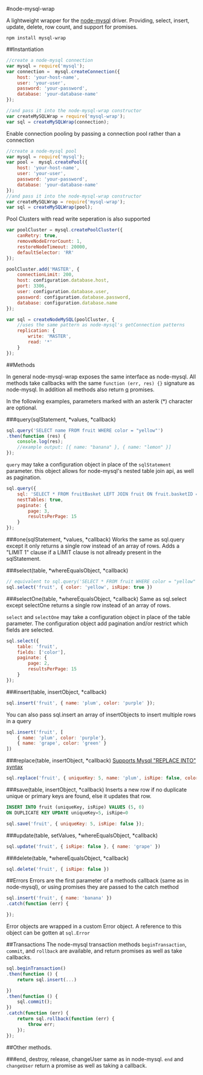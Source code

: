 #node-mysql-wrap

A lightweight wrapper for the [node-mysql](https://github.com/felixge/node-mysql)
driver.  Providing, select, insert, update, delete, row count, and support
for promises.

`npm install mysql-wrap`

##Instantiation
```javascript
//create a node-mysql connection
var mysql = require('mysql');
var connection =  mysql.createConnection({
    host: 'your-host-name',
    user: 'your-user',
    password: 'your-password',
    database: 'your-database-name'
});

//and pass it into the node-mysql-wrap constructor
var createMySQLWrap = require('mysql-wrap');
var sql = createMySQLWrap(connection);
```

Enable connection pooling by passing a connection pool rather than
a connection
```javascript
//create a node-mysql pool
var mysql = require('mysql');
var pool =  mysql.createPool({
    host: 'your-host-name',
    user: 'your-user',
    password: 'your-password',
    database: 'your-database-name'
});
//and pass it into the node-mysql-wrap constructor
var createMySQLWrap = require('mysql-wrap');
var sql = createMySQLWrap(pool);
```

Pool Clusters with read write seperation is also supported
```javascript
var poolCluster = mysql.createPoolCluster({
    canRetry: true,
    removeNodeErrorCount: 1,
    restoreNodeTimeout: 20000,
    defaultSelector: 'RR'
});

poolCluster.add('MASTER', {
    connectionLimit: 200,
    host: configuration.database.host,
    port: 3306,
    user: configuration.database.user,
    password: configuration.database.password,
    database: configuration.database.name
});

var sql = createNodeMySQL(poolCluster, {
    //uses the same pattern as node-mysql's getConnection patterns
    replication: {
        write: 'MASTER',
        read: '*'
    }
});
```


##Methods

In general node-mysql-wrap exposes the same interface as node-mysql.  All methods
take callbacks with the same `function (err, res) {}` signature as node-mysql.
In addition all methods also return [q](https://github.com/kriskowal/q) promises.

In the following examples, parameters marked with an asterik (\*) character are
optional.

###query(sqlStatement, \*values, \*callback)
```javascript
sql.query('SELECT name FROM fruit WHERE color = "yellow"')
.then(function (res) {
    console.log(res);
    //example output: [{ name: "banana" }, { name: "lemon" }]
});
```

`query` may take a configuration object in place of the `sqlStatement` parameter.
this object allows for node-mysql's nested table join api, as well as pagination.
```javascript
sql.query({
	sql: 'SELECT * FROM fruitBasket LEFT JOIN fruit ON fruit.basketID = fruitBasket.id',
	nestTables: true,
	paginate: {
		page: 3,
		resultsPerPage: 15
	}
});
```

###one(sqlStatement, \*values, \*callback)
Works the same as sql.query except it only returns a single row instead of an array
of rows.  Adds a "LIMIT 1" clause if a LIMIT clause is not allready present in
the sqlStatement.

###select(table, \*whereEqualsObject, \*callback)
```javascript
// equivalent to sql.query('SELECT * FROM fruit WHERE color = "yellow" AND isRipe = "true"')
sql.select('fruit', { color: 'yellow', isRipe: true })
```

###selectOne(table, \*whereEqualsObject, \*callback)
Same as sql.select except selectOne returns a single row instead of an array of rows.


`select` and `selectOne` may take a configuration object in place of the table
parameter.  The configuration object add pagination and/or restrict which fields
are selected.
```javascript
sql.select({
	table: 'fruit',
	fields: ['color'],
	paginate: {
		page: 2,
		resultsPerPage: 15
	}
});
```



###insert(table, insertObject, \*callback)
```javascript
sql.insert('fruit', { name: 'plum', color: 'purple' });
```
You can also pass sql.insert an array of insertObjects to insert multiple rows in a query
```javascript
sql.insert('fruit', [
    { name: 'plum', color: 'purple'},
    { name: 'grape', color: 'green' }
])
```

###replace(table, insertObject, \*callback)
[Supports Mysql "REPLACE INTO" syntax](https://dev.mysql.com/doc/refman/5.0/en/replace.html)
```javascript
sql.replace('fruit', { uniqueKey: 5, name: 'plum', isRipe: false, color: 'brown' });
```

###save(table, insertObject, \*callback)
Inserts a new row if no duplicate unique or primary keys
are found, else it updates that row.
```sql
INSERT INTO fruit (uniqueKey, isRipe) VALUES (5, 0)
ON DUPLICATE KEY UPDATE uniqueKey=5, isRipe=0
```
```javascript
sql.save('fruit', { uniqueKey: 5, isRipe: false });
```

###update(table, setValues, \*whereEqualsObject, \*callback)
```javascript
sql.update('fruit', { isRipe: false }, { name: 'grape' })
```

###delete(table, \*whereEqualsObject, \*callback)
```javascript
sql.delete('fruit', { isRipe: false })
```

##Errors
Errors are the first parameter of a methods callback (same as in node-mysql), or
using promises they are passed to the catch method
```javascript
sql.insert('fruit', { name: 'banana' })
.catch(function (err) {

});
```

Error objects are wrapped in a custom Error object.  A reference to this object
can be gotten at `sql.Error`

##Transactions
The node-mysql transaction methods `beginTransaction`, `commit`, and `rollback`
are available, and return promises as well as take callbacks.
```javascript
sql.beginTransaction()
.then(function () {
	return sql.insert(...)

})
.then(function () {
	sql.commit();
})
.catch(function (err) {
	return sql.rollback(function (err) {
		throw err;
	});
});
```

##Other methods.

###end, destroy, release, changeUser
same as in node-mysql.  `end` and `changeUser` return a promise as well as taking
a callback.
